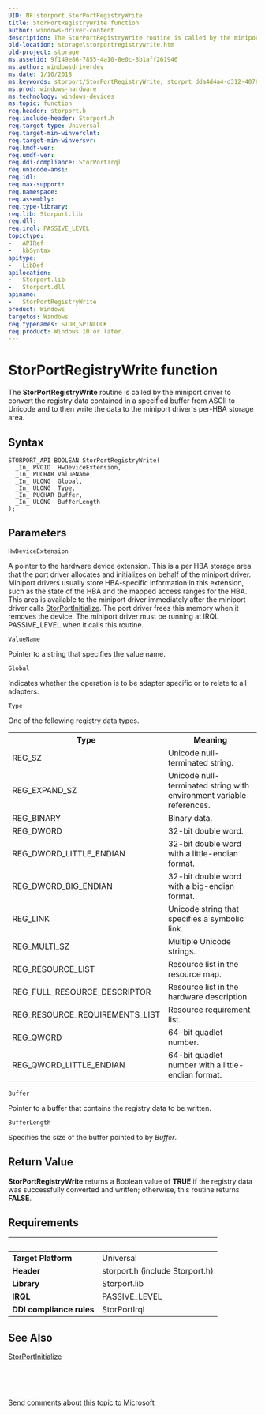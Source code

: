 ```yaml
---
UID: NF:storport.StorPortRegistryWrite
title: StorPortRegistryWrite function
author: windows-driver-content
description: The StorPortRegistryWrite routine is called by the miniport driver to convert the registry data contained in a specified buffer from ASCII to Unicode and to then write the data to the miniport driver's per-HBA storage area.
old-location: storage\storportregistrywrite.htm
old-project: storage
ms.assetid: 9f149e86-7855-4a10-8e0c-8b1aff261946
ms.author: windowsdriverdev
ms.date: 1/10/2018
ms.keywords: storport/StorPortRegistryWrite, storprt_dda4d4a4-d312-4076-8b72-842517a701c5.xml, StorPortRegistryWrite routine [Storage Devices], storage.storportregistrywrite, StorPortRegistryWrite
ms.prod: windows-hardware
ms.technology: windows-devices
ms.topic: function
req.header: storport.h
req.include-header: Storport.h
req.target-type: Universal
req.target-min-winverclnt: 
req.target-min-winversvr: 
req.kmdf-ver: 
req.umdf-ver: 
req.ddi-compliance: StorPortIrql
req.unicode-ansi: 
req.idl: 
req.max-support: 
req.namespace: 
req.assembly: 
req.type-library: 
req.lib: Storport.lib
req.dll: 
req.irql: PASSIVE_LEVEL
topictype:
-	APIRef
-	kbSyntax
apitype:
-	LibDef
apilocation:
-	Storport.lib
-	Storport.dll
apiname:
-	StorPortRegistryWrite
product: Windows
targetos: Windows
req.typenames: STOR_SPINLOCK
req.product: Windows 10 or later.
---
```



# StorPortRegistryWrite function
The <b>StorPortRegistryWrite</b> routine is called by the miniport driver to convert the registry data contained in a specified buffer from ASCII to Unicode and to then write the data to the miniport driver's per-HBA storage area.

## Syntax

````
STORPORT_API BOOLEAN StorPortRegistryWrite(
  _In_ PVOID  HwDeviceExtension,
  _In_ PUCHAR ValueName,
  _In_ ULONG  Global,
  _In_ ULONG  Type,
  _In_ PUCHAR Buffer,
  _In_ ULONG  BufferLength
);
````

## Parameters

`HwDeviceExtension`

A pointer to the hardware device extension. This is a per HBA storage area that the port driver allocates and initializes on behalf of the miniport driver. Miniport drivers usually store HBA-specific information in this extension, such as the state of the HBA and the mapped access ranges for the HBA. This area is available to the miniport driver immediately after the miniport driver calls <a href="..\storport\nf-storport-storportinitialize.md">StorPortInitialize</a>. The port driver frees this memory when it removes the device. The miniport driver must be running at IRQL PASSIVE_LEVEL when it calls this routine.

`ValueName`

Pointer to a string that specifies the value name.

`Global`

Indicates whether the operation is to be adapter specific or to relate to all adapters.

`Type`

One of the following registry data types.
<table>
<tr>
<th>Type</th>
<th>Meaning</th>
</tr>
<tr>
<td>
REG_SZ

</td>
<td>
Unicode null-terminated string.

</td>
</tr>
<tr>
<td>
REG_EXPAND_SZ

</td>
<td>
Unicode null-terminated string with environment variable references.

</td>
</tr>
<tr>
<td>
REG_BINARY

</td>
<td>
Binary data.

</td>
</tr>
<tr>
<td>
REG_DWORD

</td>
<td>
32-bit double word.

</td>
</tr>
<tr>
<td>
REG_DWORD_LITTLE_ENDIAN

</td>
<td>
32-bit double word with a little-endian format.

</td>
</tr>
<tr>
<td>
REG_DWORD_BIG_ENDIAN

</td>
<td>
32-bit double word with a big-endian format.

</td>
</tr>
<tr>
<td>
REG_LINK

</td>
<td>
Unicode string that specifies a symbolic link.

</td>
</tr>
<tr>
<td>
REG_MULTI_SZ

</td>
<td>
Multiple Unicode strings.

</td>
</tr>
<tr>
<td>
REG_RESOURCE_LIST

</td>
<td>
Resource list in the resource map.

</td>
</tr>
<tr>
<td>
REG_FULL_RESOURCE_DESCRIPTOR

</td>
<td>
Resource list in the hardware description.

</td>
</tr>
<tr>
<td>
REG_RESOURCE_REQUIREMENTS_LIST

</td>
<td>
Resource requirement list.

</td>
</tr>
<tr>
<td>
REG_QWORD

</td>
<td>
64-bit quadlet number.

</td>
</tr>
<tr>
<td>
REG_QWORD_LITTLE_ENDIAN

</td>
<td>
64-bit quadlet number with a little-endian format.

</td>
</tr>
</table>

`Buffer`

Pointer to a buffer that contains the registry data to be written.

`BufferLength`

Specifies the size of the buffer pointed to by <i>Buffer</i>.


## Return Value

<b>StorPortRegistryWrite</b> returns a Boolean value of <b>TRUE</b> if the registry data was successfully converted and written; otherwise, this routine returns <b>FALSE</b>.


## Requirements
| &nbsp; | &nbsp; |
| ---- |:---- |
| **Target Platform** | Universal |
| **Header** | storport.h (include Storport.h) |
| **Library** | Storport.lib |
| **IRQL** | PASSIVE_LEVEL |
| **DDI compliance rules** | StorPortIrql |

## See Also

<a href="..\storport\nf-storport-storportinitialize.md">StorPortInitialize</a>

 

 

<a href="mailto:wsddocfb@microsoft.com?subject=Documentation%20feedback [storage\storage]:%20StorPortRegistryWrite routine%20 RELEASE:%20(1/10/2018)&amp;body=%0A%0APRIVACY STATEMENT%0A%0AWe use your feedback to improve the documentation. We don't use your email address for any other purpose, and we'll remove your email address from our system after the issue that you're reporting is fixed. While we're working to fix this issue, we might send you an email message to ask for more info. Later, we might also send you an email message to let you know that we've addressed your feedback.%0A%0AFor more info about Microsoft's privacy policy, see http://privacy.microsoft.com/en-us/default.aspx." title="Send comments about this topic to Microsoft">Send comments about this topic to Microsoft</a>